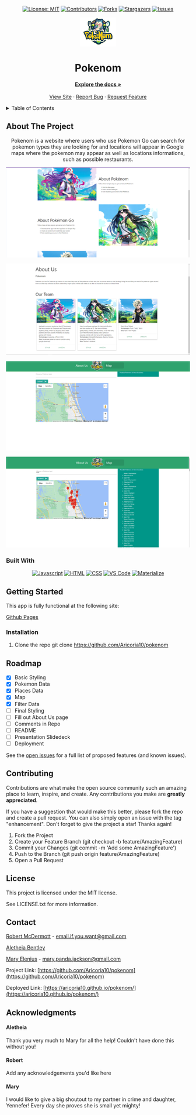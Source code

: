 <div align="center">

<!-- TODO: Replace 404pandas with your Github Username (i.e. Aricoria10) for entire README-->
<!-- TODO: Replace PARSR with your Github Repo name (i.e. Pokenom) for entire README -->

[![License: MIT](https://img.shields.io/badge/License-MIT-yellow.svg)](https://opensource.org/licenses/MIT)
[![Contributors](https://img.shields.io/github/contributors/404pandas/PARSR.svg?style=plastic&logo=appveyor)](https://github.com/404pandas/PARSR/graphs/contributors)
[![Forks](https://img.shields.io/github/forks/404pandas/PARSR.svg?style=plastic&logo=appveyor)](https://github.com/404pandas/PARSR/network/members)
[![Stargazers](https://img.shields.io/github/stars/404pandas/PARSR.svg?style=plastic&logo=appveyor)](https://github.com/404pandas/PARSR/stargazers)
[![Issues](https://img.shields.io/github/issues/404pandas/PARSR.svg?style=plastic&logo=appveyor)](https://github.com/404pandas/PARSR/issues)

</div>

<!-- PROJECT LOGO -->

<div align="center">
  <a href="https://github.com/404pandas/PARSR">
    <img src="./assets/images/poke-logo.png" alt="Logo" width="100" height="80">
  </a>
  </div>

<div align="center">
  <p align="center">
<h1> Pokenom </h1>    
    <a href="https://github.com/Aricoria10/pokenom"><strong>Explore the docs »</strong></a>
    <br />
    <br />
    <!-- TODO: Add your deployment URL here -->
    <a href="https://aricoria10.github.io/pokenom/">View Site</a>
    ·
    <a href="https://github.com/Aricoria10/pokenom/issues">Report Bug</a>
    ·
    <a href="https://github.com/Aricoria10/pokenom/issues">Request Feature</a>
  </p>
</div>

<!-- TABLE OF CONTENTS -->
<details>
  <summary>Table of Contents</summary>
  <ol>
    <li>
      <a href="#about-the-project">About The Project</a>
      <ul>
        <li><a href="#built-with">Built With</a></li>
      </ul>
    </li>
    <li>
      <a href="#getting-started">Getting Started</a>
      <ul>
        <li><a href="#installation">Installation</a></li>
      </ul>
    </li>
    <li><a href="#roadmap">Roadmap</a></li>
    <li><a href="#contributing">Contributing</a></li>
    <li><a href="#license">License</a></li>
    <li><a href="#contact">Contact</a></li>
    <li><a href="#acknowledgments">Acknowledgments</a></li>
  </ol>
</details>

<!-- ABOUT THE PROJECT -->

## About The Project

<div align="center">

<!-- TODO: Add a project description -->

Pokenom is a website where users who use Pokemon Go can search for pokemon types they are looking for and locations will appear in Google maps where the pokemon may appear as well as locations informations, such as possible restaurants.

![Front Page](./assets/images/pokenom-front.png)

![About Us](./assets/images/Pokenom-about-us.png)

![Google maps](./assets/images/pokenom-map.png)

![Google results](./assets/images/pokenom-map-results.png)

</div>

### Built With

<div align="center">

[![Javascript](https://img.shields.io/badge/Language-JavaScript-ff0000?style=plastic&logo=JavaScript&logoWidth=10)](https://javascript.info/)
[![HTML](https://img.shields.io/badge/Language-CSS-ff8000?style=plastic&logo=HTML5&logoWidth=10)](https://html.com/)
[![CSS](https://img.shields.io/badge/Language-CSS-ffff00?style=plastic&logo=CSS3&logoWidth=10)](https://www.w3schools.com/css/default.asp)
[![VS Code](https://img.shields.io/badge/IDE-VSCode-80ff00?style=plastic&logo=VisualStudioCode&logoWidth=10)](https://code.visualstudio.com/docs)
[![Materialize](https://img.shields.io/badge/Framework-Materialize-0000ff?style=plastic&logo=MUI&logoWidth=10)](https://materializecss.com/getting-started.html)

</div>

<!-- GETTING STARTED -->

## Getting Started

This app is fully functional at the following site:

<!-- TODO: Add deployment Link -->

[Github Pages](https://aricoria10.github.io/pokenom/)

### Installation

1. Clone the repo
   git clone https://github.com/Aricoria10/pokenom

<!-- USAGE EXAMPLES -->

<!-- ROADMAP -->

## Roadmap

- [x] Basic Styling
- [x] Pokemon Data
- [x] Places Data
- [x] Map
- [x] Filter Data
- [ ] Final Styling
- [ ] Fill out About Us page
- [ ] Comments in Repo
- [ ] README
- [ ] Presentation Slidedeck
- [ ] Deployment

See the [open issues](https://github.com/404pandas/PARSR/issues) for a full list of proposed features (and known issues).

<!-- CONTRIBUTING -->

## Contributing

Contributions are what make the open source community such an amazing place to learn, inspire, and create. Any contributions you make are **greatly appreciated**.

If you have a suggestion that would make this better, please fork the repo and create a pull request. You can also simply open an issue with the tag "enhancement".
Don't forget to give the project a star! Thanks again!

1. Fork the Project
2. Create your Feature Branch (git checkout -b feature/AmazingFeature)
3. Commit your Changes (git commit -m 'Add some AmazingFeature')
4. Push to the Branch (git push origin feature/AmazingFeature)
5. Open a Pull Request

<!-- LICENSE -->

## License

This project is licensed under the MIT license.

See LICENSE.txt for more information.

<!-- CONTACT -->

## Contact

<!-- Todo: Add your contact info if you want -->

[Robert McDermott](https://www.maryelenius.com/d20) - email.if.you.want@gmail.com

[Aletheia Bentley](https://github.com/Aricoria10/)

[Mary Elenius](https://www.maryelenius.com/d20) - mary.panda.jackson@gmail.com

Project Link: [https://github.com/Aricoria10/pokenom](https://github.com/Aricoria10/pokenom)

Deployed Link: [https://aricoria10.github.io/pokenom/](https://aricoria10.github.io/pokenom/)


## Acknowledgments


#### Aletheia

Thank you very much to Mary for all the help! Couldn't have done this without you!

#### Robert

Add any acknowledgements you'd like here

#### Mary

I would like to give a big shoutout to my partner in crime and daughter, Yennefer! Every day she proves she is small yet mighty!
